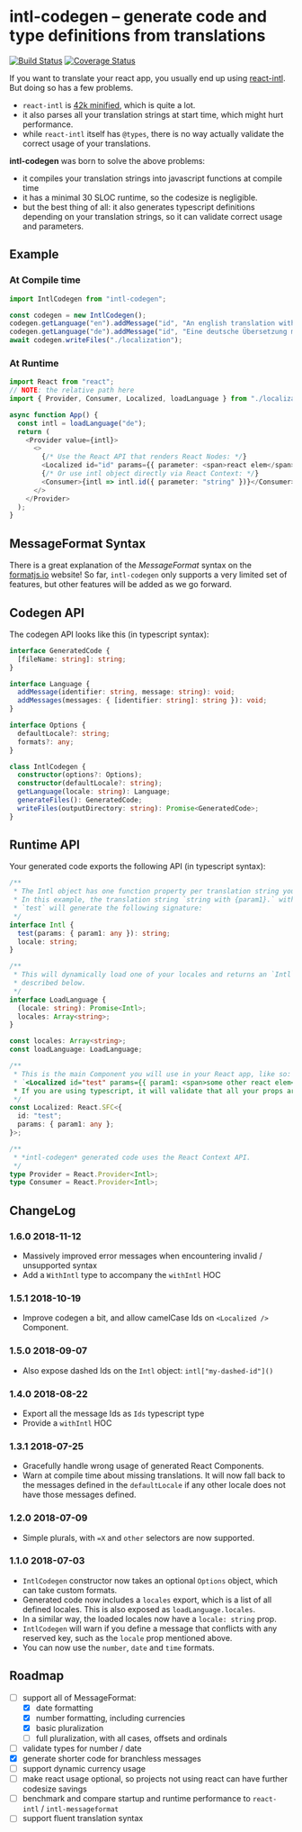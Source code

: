 # intl-codegen – generate code and type definitions from translations

[![Build Status](https://img.shields.io/travis/eversport/intl-codegen.svg)](https://travis-ci.org/eversport/intl-codegen)
[![Coverage Status](https://img.shields.io/codecov/c/github/eversport/intl-codegen.svg)](https://codecov.io/gh/eversport/intl-codegen)

If you want to translate your react app, you usually end up using [react-intl][react-intl]. But doing so has a few problems.

- `react-intl` is [42k minified][react-intl-bundle], which is quite a lot.
- it also parses all your translation strings at start time, which might hurt performance.
- while `react-intl` itself has `@types`, there is no way actually validate the correct usage of your translations.

[react-intl]: https://github.com/yahoo/react-intl
[react-intl-bundle]: https://bundlephobia.com/result?p=react-intl

**intl-codegen** was born to solve the above problems:

- it compiles your translation strings into javascript functions at compile time
- it has a minimal 30 SLOC runtime, so the codesize is negligible.
- but the best thing of all: it also generates typescript definitions depending on your translation strings, so it can validate correct usage and parameters.

## Example

### At Compile time

```ts
import IntlCodegen from "intl-codegen";

const codegen = new IntlCodegen();
codegen.getLanguage("en").addMessage("id", "An english translation with {parameter}");
codegen.getLanguage("de").addMessage("id", "Eine deutsche Übersetzung mit {parameter}");
await codegen.writeFiles("./localization");
```

### At Runtime

```ts
import React from "react";
// NOTE: the relative path here
import { Provider, Consumer, Localized, loadLanguage } from "./localization";

async function App() {
  const intl = loadLanguage("de");
  return (
    <Provider value={intl}>
      <>
        {/* Use the React API that renders React Nodes: */}
        <Localized id="id" params={{ parameter: <span>react elem</span> }} />
        {/* Or use intl object directly via React Context: */}
        <Consumer>{intl => intl.id({ parameter: "string" })}</Consumer>
      </>
    </Provider>
  );
}
```

## MessageFormat Syntax

There is a great explanation of the _MessageFormat_ syntax on the
[formatjs.io](https://formatjs.io/guides/message-syntax/) website!
So far, `intl-codegen` only supports a very limited set of features, but other
features will be added as we go forward.

## Codegen API

The codegen API looks like this (in typescript syntax):

```ts
interface GeneratedCode {
  [fileName: string]: string;
}

interface Language {
  addMessage(identifier: string, message: string): void;
  addMessages(messages: { [identifier: string]: string }): void;
}

interface Options {
  defaultLocale?: string;
  formats?: any;
}

class IntlCodegen {
  constructor(options?: Options);
  constructor(defaultLocale?: string);
  getLanguage(locale: string): Language;
  generateFiles(): GeneratedCode;
  writeFiles(outputDirectory: string): Promise<GeneratedCode>;
}
```

## Runtime API

Your generated code exports the following API (in typescript syntax):

```ts
/**
 * The Intl object has one function property per translation string you defined.
 * In this example, the translation string `string with {param1}.` with identifier
 * `test` will generate the following signature:
 */
interface Intl {
  test(params: { param1: any }): string;
  locale: string;
}

/**
 * This will dynamically load one of your locales and returns an `Intl` instance
 * described below.
 */
interface LoadLanguage {
  (locale: string): Promise<Intl>;
  locales: Array<string>;
}

const locales: Array<string>;
const loadLanguage: LoadLanguage;

/**
 * This is the main Component you will use in your React app, like so:
 * `<Localized id="test" params={{ param1: <span>some other react elem</span> }} />`
 * If you are using typescript, it will validate that all your props are correct.
 */
const Localized: React.SFC<{
  id: "test";
  params: { param1: any };
}>;

/**
 * *intl-codegen* generated code uses the React Context API.
 */
type Provider = React.Provider<Intl>;
type Consumer = React.Provider<Intl>;
```

## ChangeLog

### 1.6.0 2018-11-12

- Massively improved error messages when encountering invalid / unsupported syntax
- Add a `WithIntl` type to accompany the `withIntl` HOC

### 1.5.1 2018-10-19

- Improve codegen a bit, and allow camelCase Ids on `<Localized />` Component.

### 1.5.0 2018-09-07

- Also expose dashed Ids on the `Intl` object: `intl["my-dashed-id"]()`

### 1.4.0 2018-08-22

- Export all the message Ids as `Ids` typescript type
- Provide a `withIntl` HOC

### 1.3.1 2018-07-25

- Gracefully handle wrong usage of generated React Components.
- Warn at compile time about missing translations. It will now fall back to the
  messages defined in the `defaultLocale` if any other locale does not have those
  messages defined.

### 1.2.0 2018-07-09

- Simple plurals, with `=X` and `other` selectors are now supported.

### 1.1.0 2018-07-03

- `IntlCodegen` constructor now takes an optional `Options` object, which can take
  custom formats.
- Generated code now includes a `locales` export, which is a list of all defined locales.
  This is also exposed as `loadLanguage.locales`.
- In a similar way, the loaded locales now have a `locale: string` prop.
- `IntlCodegen` will warn if you define a message that conflicts with any reserved key,
  such as the `locale` prop mentioned above.
- You can now use the `number`, `date` and `time` formats.

## Roadmap

- [ ] support all of MessageFormat:
  - [x] date formatting
  - [x] number formatting, including currencies
  - [x] basic pluralization
  - [ ] full pluralization, with all cases, offsets and ordinals
- [ ] validate types for number / date
- [x] generate shorter code for branchless messages
- [ ] support dynamic currency usage
- [ ] make react usage optional, so projects not using react can have further codesize savings
- [ ] benchmark and compare startup and runtime performance to `react-intl` / `intl-messageformat`
- [ ] support fluent translation syntax
